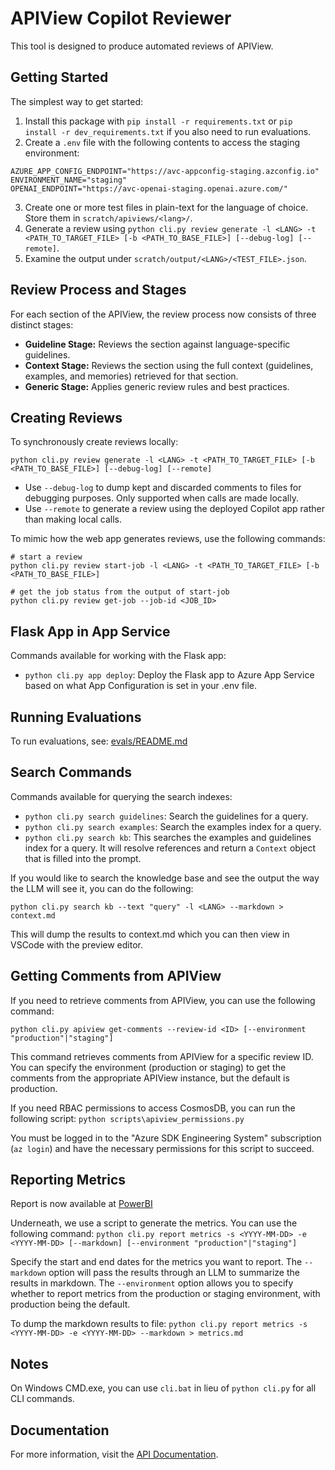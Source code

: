 # APIView Copilot Reviewer

This tool is designed to produce automated reviews of APIView.

## Getting Started

The simplest way to get started:

1. Install this package with `pip install -r requirements.txt` or `pip install -r dev_requirements.txt` if you also need to run evaluations.
2. Create a `.env` file with the following contents to access the staging environment:
```
AZURE_APP_CONFIG_ENDPOINT="https://avc-appconfig-staging.azconfig.io"
ENVIRONMENT_NAME="staging"
OPENAI_ENDPOINT="https://avc-openai-staging.openai.azure.com/"
```
3. Create one or more test files in plain-text for the language of choice. Store them in `scratch/apiviews/<lang>/`.
4. Generate a review using `python cli.py review generate -l <LANG> -t <PATH_TO_TARGET_FILE> [-b <PATH_TO_BASE_FILE>] [--debug-log] [--remote]`.
5. Examine the output under `scratch/output/<LANG>/<TEST_FILE>.json`.

## Review Process and Stages

For each section of the APIView, the review process now consists of three distinct stages:

- **Guideline Stage:** Reviews the section against language-specific guidelines.
- **Context Stage:** Reviews the section using the full context (guidelines, examples, and memories) retrieved for that section.
- **Generic Stage:** Applies generic review rules and best practices.

## Creating Reviews

To synchronously create reviews locally:

```
python cli.py review generate -l <LANG> -t <PATH_TO_TARGET_FILE> [-b <PATH_TO_BASE_FILE>] [--debug-log] [--remote]
```

- Use `--debug-log` to dump kept and discarded comments to files for debugging purposes. Only supported when calls are made locally.
- Use `--remote` to generate a review using the deployed Copilot app rather than making local calls.

To mimic how the web app generates reviews, use the following commands:
```
# start a review
python cli.py review start-job -l <LANG> -t <PATH_TO_TARGET_FILE> [-b <PATH_TO_BASE_FILE>]

# get the job status from the output of start-job
python cli.py review get-job --job-id <JOB_ID>
```

## Flask App in App Service

Commands available for working with the Flask app:

- `python cli.py app deploy`: Deploy the Flask app to Azure App Service based on what App Configuration is set in your .env file.

## Running Evaluations

To run evaluations, see: [evals/README.md](./evals/README.md)

## Search Commands

Commands available for querying the search indexes:

- `python cli.py search guidelines`: Search the guidelines for a query.
- `python cli.py search examples`: Search the examples index for a query.
- `python cli.py search kb`: This searches the examples and guidelines index for a query. It will resolve references and return a `Context` object that is filled into the prompt.

If you would like to search the knowledge base and see the output the way the LLM will see it, you can do the following:

`python cli.py search kb --text "query" -l <LANG> --markdown > context.md`

This will dump the results to context.md which you can then view in VSCode with the preview editor.

## Getting Comments from APIView

If you need to retrieve comments from APIView, you can use the following command:

`python cli.py apiview get-comments --review-id <ID> [--environment "production"|"staging"]`

This command retrieves comments from APIView for a specific review ID. You can specify the environment (production or staging) to get the comments from the appropriate APIView instance, but the default is production.

If you need RBAC permissions to access CosmosDB, you can run the following script:
`python scripts\apiview_permissions.py`

You must be logged in to the "Azure SDK Engineering System" subscription (`az login`) and have the necessary permissions for this script to succeed.

## Reporting Metrics

Report is now available at [PowerBI](https://msit.powerbi.com/groups/3e17dcb0-4257-4a30-b843-77f47f1d4121/reports/d8fdff73-ac33-49dd-873a-3948d7cb3c48?ctid=72f988bf-86f1-41af-91ab-2d7cd011db47&pbi_source=linkShare)

Underneath, we use a script to generate the metrics. You can use the following command:
`python cli.py report metrics -s <YYYY-MM-DD> -e <YYYY-MM-DD> [--markdown] [--environment "production"|"staging"]`

Specify the start and end dates for the metrics you want to report. The `--markdown` option will pass the results through an LLM to summarize the results in markdown. The `--environment` option allows you to specify whether to report metrics from the production or staging environment, with production being the default.

To dump the markdown results to file:
`python cli.py report metrics -s <YYYY-MM-DD> -e <YYYY-MM-DD> --markdown > metrics.md`

## Notes

On Windows CMD.exe, you can use `cli.bat` in lieu of `python cli.py` for all CLI commands.

## Documentation

For more information, visit the [API Documentation](https://apiviewuat.azurewebsites.net/swagger/index.html).
